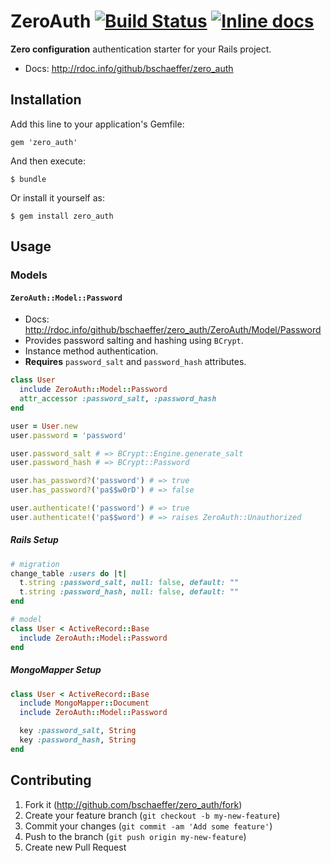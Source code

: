 # ZeroAuth [![Build Status](https://travis-ci.org/bschaeffer/zero_auth.svg?branch=master)](https://travis-ci.org/bschaeffer/zero_auth) [![Inline docs](http://inch-ci.org/github/bschaeffer/zero_auth.png?branch=master)](http://inch-ci.org/github/bschaeffer/zero_auth)

**Zero configuration** authentication starter for your Rails project.

* Docs: http://rdoc.info/github/bschaeffer/zero_auth

## Installation

Add this line to your application's Gemfile:

    gem 'zero_auth'

And then execute:

    $ bundle

Or install it yourself as:

    $ gem install zero_auth

## Usage

### Models

#### `ZeroAuth::Model::Password`

* Docs: http://rdoc.info/github/bschaeffer/zero_auth/ZeroAuth/Model/Password
* Provides password salting and hashing using `BCrypt`.
* Instance method authentication.
* **Requires** `password_salt` and `password_hash` attributes.

```ruby
class User
  include ZeroAuth::Model::Password
  attr_accessor :password_salt, :password_hash
end

user = User.new
user.password = 'password'

user.password_salt # => BCrypt::Engine.generate_salt
user.password_hash # => BCrypt::Password

user.has_password?('password') # => true
user.has_password?('pa$$w0rD') # => false

user.authenticate!('password') # => true
user.authenticate!('pa$$word') # => raises ZeroAuth::Unauthorized
```

##### Rails Setup

```ruby
# migration
change_table :users do |t|
  t.string :password_salt, null: false, default: ""
  t.string :password_hash, null: false, default: ""
end

# model
class User < ActiveRecord::Base
  include ZeroAuth::Model::Password
end
```

##### MongoMapper Setup

```ruby
class User < ActiveRecord::Base
  include MongoMapper::Document
  include ZeroAuth::Model::Password

  key :password_salt, String
  key :password_hash, String
end
```

## Contributing

1. Fork it (http://github.com/bschaeffer/zero_auth/fork)
2. Create your feature branch (`git checkout -b my-new-feature`)
3. Commit your changes (`git commit -am 'Add some feature'`)
4. Push to the branch (`git push origin my-new-feature`)
5. Create new Pull Request
